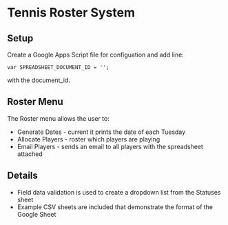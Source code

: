 # Tennis Roster System

## Setup
Create a Google Apps Script file for configuation and add line:

```
var SPREADSHEET_DOCUMENT_ID = '';

```
with the document_id.

## Roster Menu
The Roster menu allows the user to:
* Generate Dates - current it prints the date of each Tuesday
* Allocate Players - roster which players are playing
* Email Players - sends an email to all players with the spreadsheet attached

## Details
* Field data validation is used to create a dropdown list from the Statuses sheet
* Example CSV sheets are included that demonstrate the format of the Google Sheet

